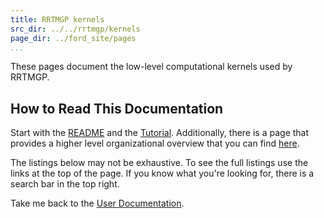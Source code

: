 ```yaml
---
title: RRTMGP kernels
src_dir: ../../rrtmgp/kernels
page_dir: ../ford_site/pages
...
```


These pages document the low-level computational kernels used by RRTMGP.

## How to Read This Documentation

Start with the [README] and the [Tutorial](./page/Tutorial.html).
Additionally, there is a page that provides a higher level organizational overview that you can find [here](./page/Organized_Listing.html).

The listings below may not be exhaustive.
To see the full listings use the links at the top of the page.
If you know what you're looking for, there is a search bar in the top right.

Take me back to the [User Documentation].

[README]: https://github.com/earth-system-radiation/rte-rrtmgp/blob/main/README.md
[User Documentation]: ../../index.html
